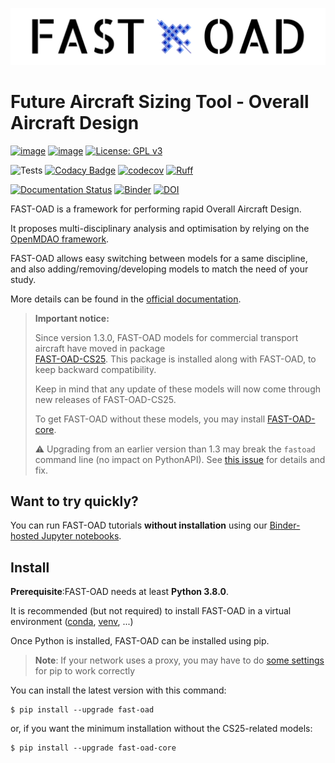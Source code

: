 <p align="center">
  <img src="https://github.com/fast-aircraft-design/FAST-OAD/blob/master/docs/img/FAST_OAD_logo2.jpg?raw=true" alt="FAST-OAD logo" width="600">
</p>

Future Aircraft Sizing Tool - Overall Aircraft Design
===============================================================
[![image](https://img.shields.io/pypi/v/fast-oad-core.svg)](https://pypi.python.org/pypi/fast-oad-core)
[![image](https://img.shields.io/pypi/pyversions/fast-oad-core.svg)](https://pypi.python.org/pypi/fast-oad-core)
[![License: GPL v3](https://img.shields.io/badge/License-GPLv3-blue.svg)](https://www.gnu.org/licenses/gpl-3.0)

![Tests](https://github.com/fast-aircraft-design/FAST-OAD/workflows/Tests/badge.svg)
[![Codacy Badge](https://app.codacy.com/project/badge/Grade/9691f1d1430c45cf9c94bc342b4c6122)](https://app.codacy.com/gh/fast-aircraft-design/FAST-OAD/dashboard?utm_source=gh&utm_medium=referral&utm_content=&utm_campaign=Badge_grade)
[![codecov](https://codecov.io/gh/fast-aircraft-design/FAST-OAD/branch/master/graph/badge.svg)](https://codecov.io/gh/fast-aircraft-design/FAST-OAD)
[![Ruff](https://img.shields.io/endpoint?url=https://raw.githubusercontent.com/astral-sh/ruff/main/assets/badge/v2.json)](https://github.com/astral-sh/ruff)

[![Documentation Status](https://readthedocs.org/projects/fast-oad/badge/?version=stable)](https://fast-oad.readthedocs.io/)
[![Binder](https://mybinder.org/badge_logo.svg)](https://mybinder.org/v2/gh/fast-aircraft-design/FAST-OAD.git/latest-release?urlpath=lab%2Ftree%2Fsrc%2Ffastoad%2Fnotebooks)
[![DOI](https://zenodo.org/badge/186570813.svg)](https://zenodo.org/badge/latestdoi/186570813)





FAST-OAD is a framework for performing rapid Overall Aircraft Design.

It proposes multi-disciplinary analysis and optimisation by relying on
the [OpenMDAO framework](https://openmdao.org/).

FAST-OAD allows easy switching between models for a same discipline, and
also adding/removing/developing models to match the need of your study.

More details can be found in the [official documentation](https://fast-oad.readthedocs.io/).

> **Important notice:**
>
> Since version 1.3.0, FAST-OAD models for commercial transport aircraft have moved in 
> package  
> [FAST-OAD-CS25](https://pypi.org/project/fast-oad-cs25/). This package is installed along with 
> FAST-OAD, to keep backward compatibility.
> 
> Keep in mind that any update of these models will now come through new releases of FAST-OAD-CS25.
> 
> To get FAST-OAD without these models, you may install
> [FAST-OAD-core](https://pypi.org/project/fast-oad-core/).
> 
> :warning: Upgrading from an earlier version than 1.3 may break the `fastoad` command line (no 
> impact on PythonAPI). See [this issue](https://github.com/fast-aircraft-design/FAST-OAD/issues/425)
> for details and fix.

Want to try quickly?
--------------------
You can run FAST-OAD tutorials **without installation** using our
[Binder-hosted Jupyter notebooks](https://mybinder.org/v2/gh/fast-aircraft-design/FAST-OAD.git/latest-release?filepath=src%2Ffastoad%2Fnotebooks).


Install
-------

**Prerequisite**:FAST-OAD needs at least **Python 3.8.0**.

It is recommended (but not required) to install FAST-OAD in a virtual
environment ([conda](https://docs.conda.io/en/latest/),
[venv](https://docs.python.org/3.7/library/venv.html), ...)

Once Python is installed, FAST-OAD can be installed using pip.

> **Note**: If your network uses a proxy, you may have to do [some
> settings](https://pip.pypa.io/en/stable/user_guide/#using-a-proxy-server)
> for pip to work correctly

You can install the latest version with this command:

``` {.bash}
$ pip install --upgrade fast-oad
```

or, if you want the minimum installation without the CS25-related models:

``` {.bash}
$ pip install --upgrade fast-oad-core
```
